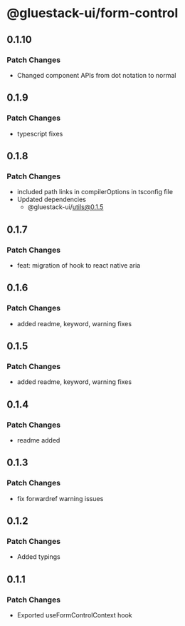 # @gluestack-ui/form-control

## 0.1.10

### Patch Changes

- Changed component APIs from dot notation to normal

## 0.1.9

### Patch Changes

- typescript fixes

## 0.1.8

### Patch Changes

- included path links in compilerOptions in tsconfig file
- Updated dependencies
  - @gluestack-ui/utils@0.1.5

## 0.1.7

### Patch Changes

- feat: migration of hook to react native aria

## 0.1.6

### Patch Changes

- added readme, keyword, warning fixes

## 0.1.5

### Patch Changes

- added readme, keyword, warning fixes

## 0.1.4

### Patch Changes

- readme added

## 0.1.3

### Patch Changes

- fix forwardref warning issues

## 0.1.2

### Patch Changes

- Added typings

## 0.1.1

### Patch Changes

- Exported useFormControlContext hook
